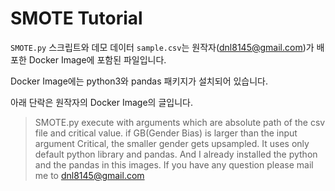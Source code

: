 # SMOTE Tutorial

`SMOTE.py` 스크립트와 데모 데이터 `sample.csv`는 원작자(dnl8145@gmail.com)가 배포한 Docker Image에 포함된 파일입니다.

Docker Image에는 python3와 pandas 패키지가 설치되어 있습니다.

아래 단락은 원작자의 Docker Image의 글입니다.

> SMOTE.py execute with arguments which are absolute path of the csv file and critical value.
> if GB(Gender Bias) is larger than the input argument Critical, the smaller gender gets upsampled.
> It uses only default python library and pandas. And I already installed the python and the pandas in this images.
> If you have any question please mail me to dnl8145@gmail.com

